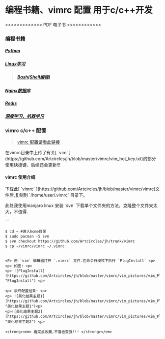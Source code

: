 # 编程书籍、vimrc 配置 用于c/c++开发 #

<<<<<<<<<<<<< PDF 电子书 >>>>>>>>>>>>
### 编程书籍 ###


##### [Python](https://github.com/Artcircles/jh/tree/master/python) #####
##### [Linux学习](https://github.com/Artcircles/jh/tree/master/linux) #####

> ##### [Bash(Shell编程)](https://github.com/Artcircles/jh/tree/master/bash) #####

##### [Nginx数据库](https://github.com/Artcircles/jh/tree/master/nginx) #####
##### [Redis](https://github.com/Artcircles/jh/tree/master/redis) #####
##### [深度学习、机器学习](https://github.com/Artcircles/jh/tree/master/Deep_learning) #####

### vimrc c/c++ 配置 ###
> [vimrc 配置请看此链接](https://github.com/Artcircles/jh/tree/master/vimrc)

<p> 在vimrc目录中上传了有关[ `vim` ](https://github.com/Artcircles/jh/blob/master/vimrc/vim_hot_key.txt)的部分使用快捷键、后续还会更新!!! <p>

#### vimrc 使用介绍 ####
<p> 下载此[ `vimrc` ](https://github.com/Artcircles/jh/blob/master/vimrc/vimrc)文件后,复制到 `/home/user/.vimrc`  目录下。 <p>
<p> 此处我使用manjaro linux 安装 `svn` 下载单个文件夹的方法，克隆整个文件夹太大，不值得. <p>
```

    $ cd ~ #进入home目录
    $ sudo pacman -S svn 
    $ svn checkout https://github.com/Artcircles/jh/trunk/vimrc
    $ cp ~/vimrc/vimrc ~/.vimrc

```

<P> 用 `vim` 编辑器打开 `.vimrc` 文件.在命令行模式下执行 `PlugInstall` <p>
<p> 如图: <p>
<p> ![PlugInstall](https://github.com/Artcircles/jh/blob/master/vimrc/vim_pictures/vim_Plugin1.png "PlugInstall") <p>

<p> 最终配置结果: <p>
<p> ![美化结果主题1](https://github.com/Artcircles/jh/blob/master/vimrc/vim_pictures/vim_Plugin2.png "美化结果主题1")<p>
<p>![美化结果主题2](https://github.com/Artcircles/jh/blob/master/vimrc/vim_pictures/vim_Plugin3.png "美化结果主题2") <p>

<strong><em> 看完点收藏,不撸也变强!!! </strong></em>

